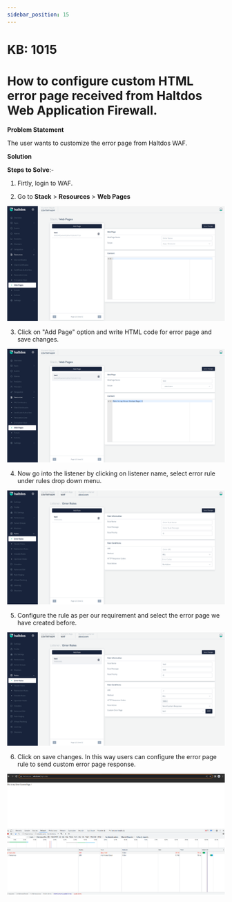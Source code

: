 ```yaml
---
sidebar_position: 15
---
```


# KB: 1015

# How to configure custom HTML error page received from Haltdos Web Application Firewall.

**Problem Statement**

The user wants to customize the error page from Haltdos WAF.

**Solution**

**Steps to Solve**:-

1. Firtly, login to WAF.

2. Go to **Stack** > **Resources** > **Web Pages**

![kb-1015](/img/waf/kb/v2/page_kb_1015_1.png)

3. Click on "Add Page" option and write HTML code for error page and save changes.

![kb-1015](/img/waf/kb/v2/page1_kb_1015_2.png)

4. Now go into the listener by clicking on listener name, select error rule under rules drop down menu. 

![kb-1015](/img/waf/kb/v2/add_rule_kb_1015_3.png)

5. Configure the rule as per our requirement and select the error page we have created before.

![kb-1015](/img/waf/kb/v2/error_rules_kb_1015_4.png)

6. Click on save changes.
In this way users can configure the error page rule to send custom error page response. 

![kb-1015](/img/waf/kb/v2/custom_page_kb_1015_5.png)
